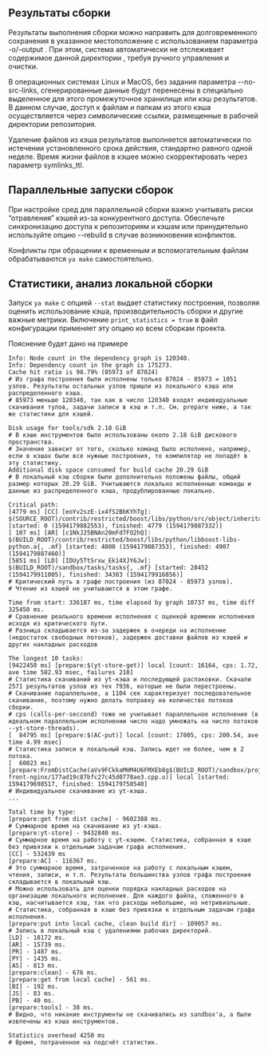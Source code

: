 ## Результаты сборки 

Результаты выполнения сборки можно направить для долговременного сохранения в указанное местоположение с использованием параметра -o/–output . При этом, система автоматически не отслеживает содержимое данной директории , требуя ручного управления и очистки.

В операционных системах Linux и MacOS, без задания параметра --no-src-links, сгенерированные данные будут перенесены в специально выделенное для этого промежуточное хранилище или кэш результатов. В данном случае, доступ к файлам и папкам из этого кэша осуществляется через символические ссылки, размещенные в рабочей директории репозитория.

Удаление файлов из кэша результатов выполняется автоматически по истечении установленного срока действия, стандартно равного одной неделе. Время жизни файлов в кэшее можно скорректировать через параметр symlinks_ttl.

## Параллельные запуски сборок 

При настройке сред для параллельной сборки важно учитывать риски “отравления” кэшей из-за конкурентного доступа. Обеспечьте синхронизацию доступа к репозиториям и кэшам или принудительно используйте опцию --rebuild в случае возникновения конфликтов.

Конфликты при обращении к временным и вспомогательным файлам обрабатываются `ya make` самостоятельно.

## Статистики, анализ локальной сборки

Запуск `ya make` с опцией `--stat` выдает статистику построения, позволяя оценить использование кэша, производительность сборки и другие важные метрики. Включение `print_statistics = true` в файл конфигурации применяет эту опцию ко всем сборкам проекта.


Пояснение будет дано на примере
```
Info: Node count in the dependency graph is 120340.
Info: Dependency count in the graph is 175273.
Cache hit ratio is 98.79% (85973 of 87024)
# Из графа построения были исполнены только 87024 - 85973 = 1051 узлов. Результаты остальных узлов пришли из локального кэша или распределенного кэша.
# 85973 меньше 120340, так как в число 120340 входят индивидуальные скачивания тулов, задачи записи в кэш и т.п. См. prepare ниже, а так же статистики для кэшей.

```

```
Disk usage for tools/sdk 2.18 GiB
# В кэше инструментов было использованы около 2.18 GiB дискового пространства.
# Значение зависит от того, сколько команд было исполнено, например, если в кэшах были все нужные построения, то компилятор не попадёт в эту статистику.
Additional disk space consumed for build cache 20.29 GiB
# В локальный кэш сборки были дополнительно положены файлы, общий размер которых 20.29 GiB. Учитываются локально исполненные команды и данные из распределенного кэша, продублированные локально.
```

```
Critical path:
[4779 ms] [CC] [eoYv2szE-ix4fS2BbKYhTg]: $(SOURCE_ROOT)/contrib/restricted/boost/libs/python/src/object/inheritance.cpp [started: 0 (1594179882553), finished: 4779 (1594179887332)]
[ 107 ms] [AR] [c1NkJ25BNAn20mFd7FO2hQ]: $(BUILD_ROOT)/contrib/restricted/boost/libs/python/libboost-libs-python.a{, .mf} [started: 4800 (1594179887353), finished: 4907 (1594179887460)]
[5851 ms] [LD] [IDUy5TtSrxw_Ek14XJY6Jw]: $(BUILD_ROOT)/sandbox/tasks/tasks{, .mf} [started: 28452 (1594179911005), finished: 34303 (1594179916856)]
# Критический путь в графе построения (из 87024 - 85973 узлов).
# Чтение из кэшей не учитываются в этом графе.
```

```
Time from start: 336187 ms, time elapsed by graph 10737 ms, time diff 325450 ms.
# Сравнение реального времени исполнения с оценкой времени исполнения исходя из критического пути.
# Разница складывается из-за задержек в очереди на исполнение (недостаток свободных потоков), задержек доставки файлов из кэшей и других накладных расходов
```

```
The longest 10 tasks:
[9422450 ms] [prepare:$(yt-store-get)] local [count: 16164, cps: 1.72, ave time 582.93 msec, failures 210]
# Статистика скачиваний из yt-кэша и последующей распаковки. Скачали 2571 результатов узлов из тех 7936, которые не были перестроены.
# Скачивание параллельное, а 1104 сек характеризует последовательное скачивание, поэтому нужно делать поправку на количество потоков сборки.
# cps (calls-per-seccond) тоже не учитывает параллельное исполнение (в идеальном параллельном исполнении число надо умножать на число потоков --yt-store-threads).
[  84795 ms] [prepare:$(AC-put)] local [count: 17005, cps: 200.54, ave time 4.99 msec]
# Статистика записи в локальный кэш. Запись идет не более, чем в 2 потока.
[  60023 ms] [prepare:FromDistCache(aVv9FCkkaMHM4U6FMXEb8g$(BUILD_ROOT)/sandbox/projects/media/kp-front-nginx/177ad19c87bfc27c45d0778ae3.cpp.o)] local [started: 1594179698517, finished: 1594179758540]
# Индивидуальное скачивание из yt-кэша.
...
```

```
Total time by type:
[prepare:get from dist cache] - 9602388 ms.
# Суммарное время на скачивание из yt-кэша.
[prepare:yt-store] - 9432840 ms.
# Суммарное время на работу с yt-кэшем. Статистика, собранная в кэше без привязки к отдельным задачам графа исполнения.
[CC] - 532439 ms
[prepare:AC] - 116367 ms.
# Это суммарное время, затраченное на работу с локальным кэшем, чтения, записи, и т.п. Результаты большинства узлов графа построения складывается в локальный кэш.
# Можно использовать для оценки порядка накладных расходов на организацию локального исполнения. Для каждого файла, сложенного в кэш, насчитывается хэш, так что расходы небольшие, но нетривиальные.
# Статистика, собранная в кэше без привязки к отдельным задачам графа исполнения.
[prepare:put into local cache, clean build dir] - 109057 ms.
# Запись в локальный кэш с удалениями рабочих директорий.
[LD] - 18172 ms.
[AR] - 15739 ms.
[PR] - 1487 ms.
[PY] - 1435 ms.
[AS] - 813 ms.
[prepare:clean] - 676 ms.
[prepare:get from local cache] - 561 ms.
[BI] - 192 ms.
[JS] - 83 ms.
[PB] - 40 ms.
[prepare:tools] - 38 ms.
# Видно, что никакие инструменты не скачивались из sandbox'а, а были извлечены из кэша инструментов.

Statistics overhead 4250 ms
# Время, потраченное на подсчёт статистик.
```
